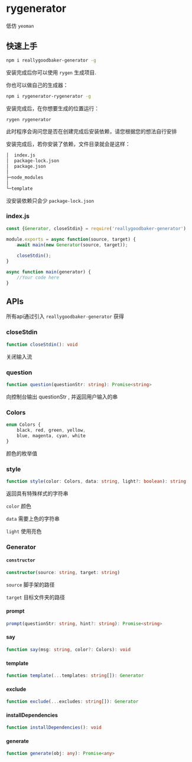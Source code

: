 # rygenerator

低仿 `yeoman` 



## 快速上手

```sh
npm i reallygoodbaker-generator -g
```

安装完成后你可以使用 `rygen` 生成项目.



你也可以做自己的生成器：

```sh
npm i rygenerator-rygenerator -g
```

安装完成后，在你想要生成的位置运行：

```sh
rygen rygenerator
```

此时程序会询问您是否在创建完成后安装依赖，请您根据您的想法自行安排



安装完成后，若你安装了依赖，文件目录就会是这样：

```bash
│  index.js
│  package-lock.json
│  package.json
│
├─node_modules
│
└─template
```

没安装依赖只会少 `package-lock.json`



### index.js

```js
const {Generator, closeStdin} = require('reallygoodbaker-generator')

module.exports = async function(source, target) {
    await main(new Generator(source, target));
    
    closeStdin();
}

async function main(generator) {
    //Your code here
}
```





## APIs

所有api通过引入 `reallygoodbaker-generator` 获得

### closeStdin

```ts
function closeStdin(): void
```

关闭输入流



### question

```ts
function question(questionStr: string): Promise<string>
```

向控制台输出 questionStr , 并返回用户输入的串



### Colors

```ts
enum Colors {
    black, red, green, yellow,
    blue, magenta, cyan, white
}
```

颜色的枚举值



### style

```ts
function style(color: Colors, data: string, light?: boolean): string
```

返回具有特殊样式的字符串

`color`  颜色

`data`   需要上色的字符串

`light` 	使用亮色



### Generator



#### `constructor`

```ts
constructor(source: string, target: string)
```

`source`	脚手架的路径

`target`	目标文件夹的路径



#### prompt

```ts
prompt(questionStr: string, hint?: string): Promise<string>
```



#### say

```ts
function say(msg: string, color?: Colors): void
```



#### template

```ts
function template(...templates: string[]): Generator
```



#### exclude

```ts
function exclude(...excludes: string[]): Generator
```



#### installDependencies

```ts
function installDependencies(): void
```



#### generate

```ts
function generate(obj: any): Promise<any>
```



